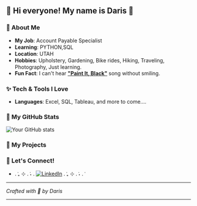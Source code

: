 
## 🌸 Hi everyone! My name is Daris 🌸




### 🌸 About Me
-  ݁**My Job**: Account Payable Specialist
-  ݁**Learning**: PYTHON,SQL
-  ݁**Location**: UTAH
-  ݁**Hobbies**: Upholstery, Gardening, Bike rides, Hiking, Traveling, Photography, Just learning.
-  ݁**Fun Fact**: I can't hear [**"Paint It, Black"**](https://www.youtube.com/watch?v=O4irXQhgMqg) song without smiling.


### ✨ Tech & Tools I Love
- **Languages**:  Excel, SQL, Tableau, and more to come....

### 🌟 My GitHub Stats






![Your GitHub stats](https://github-readme-stats.vercel.app/api?username=darisgreenleaf&show_icons=true&theme=ambient_gradient)

### 🌸 My Projects

### 💌 Let's Connect!
- . ݁₊ ⊹ . ݁˖ . ݁[![LinkedIn](https://img.shields.io/badge/-LinkedIn-0077B5?style=flat&logo=linkedin&logoColor=white)](https://linkedin.com/in/daris-greenleaf) . ݁₊ ⊹ . ݁˖ . ݁

---

*Crafted with 💖 by Daris*

---



